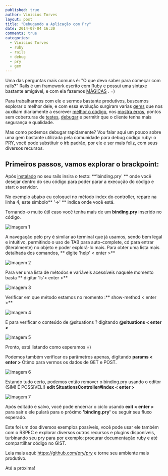 ```yaml
---
published: true
author: Vinicius Torves
layout: post
title: "Debugando a Aplicação com Pry"
date: 2014-07-04 16:30
comments: true
categories:
  - Vinicius Torves
  - ruby
  - rails
  - debug
  - pry
  - gem
---
```

Uma das perguntas mais comuns é:
 "O que devo saber para começar com rails?"
 Rails é um framework escrito com Ruby e possui uma sintaxe bastante amigável,
  e com ela fazemos [MÁGICAS](http://hemobile.com.br/magica/)
. =)

<!--more-->

Para trabalharmos com ele e sermos bastante produtivos, buscamos explorar o
 melhor dele,  e com essa evolução surgiram varias [gems](http://en.wikipedia.org/wiki/RubyGems) que nos auxiliam
 diariamente a escrever [melhor o código](https://github.com/bbatsov/rubocop), nos [mostra erros](https://github.com/charliesome/better_errors),
  pontos sem coberturas de [testes](https://github.com/colszowka/simplecov), [debugar](http://pryrepl.org) e permitir que o cliente tenha mais
   segurança e qualidade.

Mas como podemos debugar rapidamente?
Vou falar aqui um pouco sobre uma gem bastante utilizada pela comunidade para debug código ruby: o PRY, você pode substituir o irb padrão, por ele e ser mais feliz, com seus diversos recursos.

## Primeiros passos, vamos explorar o brackpoint:
Após [instalado](https://github.com/pry/pry#use-pry-as-your-rails-console) no seu
rails insira o texto: **'binding.pry' ** onde você desejar dentro do seu código para poder parar a execução do código e start o servidor.

No exemplo abaixo eu coloquei no método index do controller, repare na linha 4, este símbolo** '=>' ** indica onde você está.

Tornando-o muito útil caso você tenha mais de um **binding.pry** inserido no código.

![Imagem 1](/blog/images/posts/2014-07-04/binding-pry.png "Imagem - Binding.pry")

A navegação pelo pry é similar ao terminal que já usamos, sendo bem legal e intuitivo, permitindo o uso de TAB para auto-complete, cd para entrar (literalmente) no objeto e poder explorá-lo mais. Para obter uma lista mais detalhada dos comandos, ** digite 'help'  < enter >**


![Imagem 2](/blog/images/posts/2014-07-04/help-pry.png "help - ls")

Para ver uma lista de métodos e variáveis acessíveis naquele momento basta ** digitar 'ls'< enter >**


![Imagem 3](/blog/images/posts/2014-07-04/ls-pry.png "Imagem - ls")

Verificar em que método estamos no momento :** show-method  < enter >**

![Imagem 4](/blog/images/posts/2014-07-04/show-method-pry.png "Imagem - show-method")

E para verificar o conteúdo de @situations ? digitando **@situations < enter >**

![Imagem 5](/blog/images/posts/2014-07-04/situation-pry.png "Imagem - @situation")

Pronto, está listando como esperamos =)

Podemos também verificar os parâmetros apenas, digitando **params < enter >**
Ótimo para vermos os dados de GET e POST.

![Imagem 6](/blog/images/posts/2014-07-04/params-pry.png "Imagem - params")

Estando tudo certo, podemos então remover o binding.pry  usando o editor (SIM! É POSSIVEL!)
**edit SituationsController#index  < enter >**

![Imagem 7](/blog/images/posts/2014-07-04/edit-text-pry.png "Imagem - edit")

Após editado e salvo, você pode encerrar o ciclo usando **exit < enter >** para sair e ele pulará para o
 próximo **'binding.pry'** ou seguir seu fluxo esperado.

Este foi um dos diversos exemplos possíveis, você pode usar ele também com o RSPEC e  explorar diversos outros recursos e plugins disponíveis, turbinando seu pry para por exemplo: procurar documentação ruby e até compartilhar código no GIST.

 Leia mais aqui: https://github.com/pry/pry e torne seu ambiente mais produtivo.

Até a próxima!
